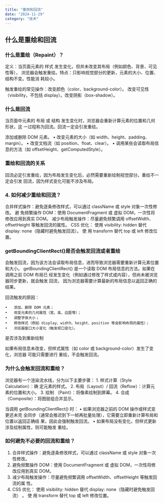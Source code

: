 ```yaml
---
title: "重排和回流"
date: "2024-11-29"
category: "技术"
---
```


## 什么是重绘和回流

### 什么是重绘（Repaint）？

定义：当页面元素的 样式 发生变化，但并未改变其布局（例如颜色、背景、可见性等），
浏览器会触发重绘。特点：只影响视觉部分的更新，元素的大小、位置、结构不变。性能消
耗较小。

触发重绘的常见操作：改变颜色（color、background-color）。 改变可见性
（visibility，不包括 display）。改变阴影（box-shadow）。

### 什么是回流

当页面中元素的 布局 或 结构 发生变化时，浏览器会重新计算元素的位置和几何形状，这
一过程称为回流。回流一定会引发重绘。

添加或删除 DOM 元素。 • 改变元素的大小（如 width、height、padding、margin）。 •
改变文档流（如 position、float、clear）。 • 调用某些会读取布局信息的方法（如
offsetHeight、getComputedStyle）。

### 重绘和回流的关系

回流必定引发重绘，因为布局发生变化后，必然需要重新绘制视觉部分。重绘不一定会引发
回流，因为样式变化可能不涉及布局。

### 4. 如何减少重绘和回流？

合并样式操作：避免逐条修改样式，可以通过 className 或 style 对象一次性修改。 避
免频繁操作 DOM：使用 DocumentFragment 或 虚拟 DOM，一次性将修改应用到真实 DOM。
减少布局触发操作：尽量避免频繁调用 offsetWidth、offsetHeight 等触发回流的属性。
CSS 优化： 使用 visibility: hidden 替代 display: none（隐藏时避免触发回流）。 使
用 transform 替代 top 或 left 修改位置。

### getBoundingClientRect()是否会触发回流或者重绘

会触发回流，因为该方法会读取布局信息，进而导致浏览器需要重新计算元素位置和大小。
getBoundingClientRect() 是一个读取 DOM 布局信息的方法。如果在调用之前 DOM 布局已
经发生变化（例如通过修改了样式或内容），但尚未被浏览器同步更新，就会触发 回流，
因为浏览器需要计算最新的布局信息以返回正确的结果。

回流触发的原因：

    •	添加、删除 DOM 元素；
    •	改变元素的几何属性（宽、高、边距等）；
    •	调整字体大小；
    •	修改样式（例如 display、width、height、position 等会影响布局的属性）；
    •	浏览器窗口大小变化（触发视口变化）。

是否涉及到重新绘制

如果布局信息未改变，但样式属性（如 color 或 background-color）发生了变化，浏览器
可能只需要进行 重绘，不会触发回流。

### 为什么会触发回流和重绘？

浏览器有一个渲染流水线，分为以下主要步骤： 1. 样式计算（Style Calculation）：确
定元素的样式。 2. 布局（Layout）/ 回流（Reflow）：计算元素的位置和大小。 3. 绘制
（Paint）：将像素绘制到屏幕。 4. 合成（Composite）：将图层组合并显示。

当调用 getBoundingClientRect() 时： • 如果浏览器之前的 DOM 操作或样式变更还未完
全同步（通常会推迟到下一帧再批量处理），它需要立即重新计算布局和位置以返回正确结
果，因此会强制触发回流。 • 如果布局没有变化，但样式更新涉及绘制属性，则可能触发
重绘。

### 如何避免不必要的回流和重绘？

1.  合并样式操作：避免逐条修改样式，可以通过 className 或 style 对象一次性修改。
2.  避免频繁操作 DOM：使用 DocumentFragment 或 虚拟 DOM，一次性将修改应用到真实
    DOM。
3.  减少布局触发操作：尽量避免频繁调用 offsetWidth、offsetHeight 等触发回流的属
    性。
4.  CSS 优化： 使用 visibility: hidden 替代 display: none（隐藏时避免触发回流）
    。 使 用 transform 替代 top 或 left 修改位置。
